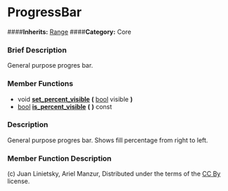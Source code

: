 #  ProgressBar  
####**Inherits:** [Range](class_range)
####**Category:** Core

###  Brief Description  
General purpose progres bar.

###  Member Functions 
  * void  **[set&#95;percent&#95;visible](#set_percent_visible)**  **(** [bool](class_bool) visible  **)**
  * [bool](class_bool)  **[is&#95;percent&#95;visible](#is_percent_visible)**  **(** **)** const

###  Description  
General purpose progres bar. Shows fill percentage from right to left.

###  Member Function Description  


(c) Juan Linietsky, Ariel Manzur, Distributed under the terms of the [CC By](https://creativecommons.org/licenses/by/3.0/legalcode) license.
